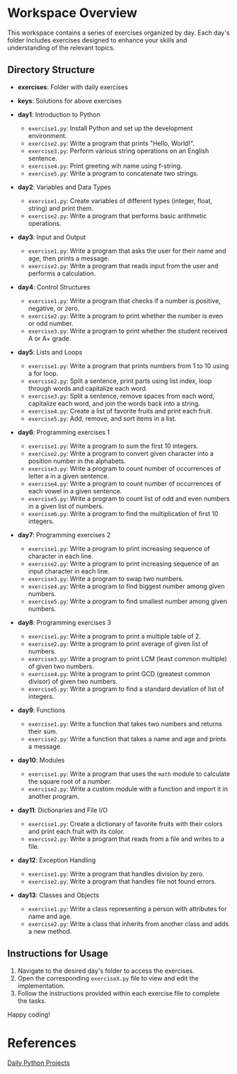 # Workspace Overview

This workspace contains a series of exercises organized by day. Each day's folder includes exercises designed to enhance your skills and understanding of the relevant topics.

## Directory Structure

- **exercises**: Folder with daily exercises 

- **keys**: Solutions for above exercises

- **day1**: Introduction to Python
  - `exercise1.py`: Install Python and set up the development environment.
  - `exercise2.py`: Write a program that prints "Hello, World!".
  - `exercise3.py`: Perform various string operations on an English sentence.
  - `exercise4.py`: Print greeting wih name using f-string.
  - `exercise5.py`: Write a program to concatenate two strings.

- **day2**: Variables and Data Types
  - `exercise1.py`: Create variables of different types (integer, float, string) and print them.
  - `exercise2.py`: Write a program that performs basic arithmetic operations.

- **day3**: Input and Output
  - `exercise1.py`: Write a program that asks the user for their name and age, then prints a message.
  - `exercise2.py`: Write a program that reads input from the user and performs a calculation.

- **day4**: Control Structures
  - `exercise1.py`: Write a program that checks if a number is positive, negative, or zero.
  - `exercise2.py`: Write a program to print whether the number is even or odd number.
  - `exercise3.py`: Write a program to print whether the student received A or A+ grade.

- **day5**: Lists and Loops
  - `exercise1.py`: Write a program that prints numbers from 1 to 10 using a for loop.
  - `exercise2.py`: Split a sentence, print parts using list index, loop through words and capitalize each word.
  - `exercise3.py`: Split a sentence, remove spaces from each word, capitalize each word, and join the words back into a string.
  - `exercise4.py`: Create a list of favorite fruits and print each fruit.
  - `exercise5.py`: Add, remove, and sort items in a list.

- **day6**: Programming exercises 1
  - `exercise1.py`: Write a program to sum the first 10 integers.
  - `exercise2.py`: Write a program to convert given character into a position number in the alphabets.
  - `exercise3.py`: Write a program to count number of occurrences of letter a in a given sentence.
  - `exercise4.py`: Write a program to count number of occurrences of each vowel in a given sentence.
  - `exercise5.py`: Write a program to count list of odd and even numbers in a given list of numbers.
  - `exercise6.py`: Write a program to find the multiplication of first 10 integers.

- **day7**: Programming exercises 2
  - `exercise1.py`: Write a program to print increasing sequence of character in each line.
  - `exercise2.py`: Write a program to print increasing sequence of an input character in each line.
  - `exercise3.py`: Write a program to swap two numbers.
  - `exercise4.py`: Write a program to find biggest number among given numbers.
  - `exercise5.py`: Write a program to find smallest number among given numbers.

- **day8**: Programming exercises 3
  - `exercise1.py`: Write a program to print a multiple table of 2.
  - `exercise2.py`: Write a program to print average of given list of numbers.
  - `exercise3.py`: Write a program to print LCM (least common multiple) of given two numbers.
  - `exercise4.py`: Write a program to print GCD (greatest common divisor) of given two numbers.
  - `exercise5.py`: Write a program to find a standard deviation of list of integers.

- **day9**: Functions
  - `exercise1.py`: Write a function that takes two numbers and returns their sum.
  - `exercise2.py`: Write a function that takes a name and age and prints a message.

- **day10**: Modules
  - `exercise1.py`: Write a program that uses the `math` module to calculate the square root of a number.
  - `exercise2.py`: Write a custom module with a function and import it in another program.

- **day11**: Dictionaries and File I/O
  - `exercise1.py`: Create a dictionary of favorite fruits with their colors and print each fruit with its color.
  - `exercise2.py`: Write a program that reads from a file and writes to a file.

- **day12**: Exception Handling
  - `exercise1.py`: Write a program that handles division by zero.
  - `exercise2.py`: Write a program that handles file not found errors.

- **day13**: Classes and Objects
  - `exercise1.py`: Write a class representing a person with attributes for name and age.
  - `exercise2.py`: Write a class that inherits from another class and adds a new method.

## Instructions for Usage

1. Navigate to the desired day's folder to access the exercises.
2. Open the corresponding `exerciseX.py` file to view and edit the implementation.
3. Follow the instructions provided within each exercise file to complete the tasks.

Happy coding!


# References
[Daily Python Projects](https://dailypythonprojects.substack.com/)